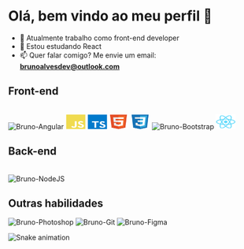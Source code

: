 # Olá, bem vindo ao meu perfil 👋

- 🔭 Atualmente trabalho como front-end developer
- 🌱 Estou estudando React
- 📫 Quer falar comigo? Me envie um email: <b>brunoalvesdev@outlook.com</b>

<!-- <div align="center">
  <a href="https://github.com/brunobl4ck">
  <img height="180em" src="https://github-readme-stats.vercel.app/api?username=brunobl4ck&show_icons=true&theme=merko&include_all_commits=true&count_private=true"/>
  <img height="180em" src="https://github-readme-stats.vercel.app/api/top-langs/?username=brunobl4ck&layout=compact&langs_count=7&theme=merko"/>
</div> -->
## Front-end
<div style="display: inline_block"><br>  
  <img alt="Bruno-Angular" height="30" width="40" src="https://cdn.jsdelivr.net/gh/devicons/devicon/icons/angularjs/angularjs-plain.svg" />  
  <img alt="Bruno-Js" height="30" width="40" src="https://raw.githubusercontent.com/devicons/devicon/master/icons/javascript/javascript-plain.svg">
  <img alt="Bruno-Ts" height="30" width="40" src="https://raw.githubusercontent.com/devicons/devicon/master/icons/typescript/typescript-plain.svg">  
  <img alt="Bruno-HTML" height="30" width="40" src="https://raw.githubusercontent.com/devicons/devicon/master/icons/html5/html5-original.svg">
  <img alt="Bruno-CSS" height="30" width="40" src="https://raw.githubusercontent.com/devicons/devicon/master/icons/css3/css3-original.svg">    
  <img alt="Bruno-Bootstrap" height="30" width="40" src="https://cdn.jsdelivr.net/gh/devicons/devicon/icons/bootstrap/bootstrap-plain-wordmark.svg" />
  <img alt="Bruno-React" height="30" width="40" src="https://raw.githubusercontent.com/devicons/devicon/master/icons/react/react-original.svg">
</div>

## Back-end
<div style="display: inline_block"><br>  
  <img alt="Bruno-NodeJS" height="30" width="40" src="https://cdn.jsdelivr.net/gh/devicons/devicon/icons/nodejs/nodejs-original.svg" />          
</div>

## Outras habilidades
<div style="display: inline_block">
  <img alt="Bruno-Photoshop" height="30" width="40" src="https://cdn.jsdelivr.net/gh/devicons/devicon/icons/photoshop/photoshop-plain.svg" />
  <img alt="Bruno-Git" height="30" width="40" src="https://cdn.jsdelivr.net/gh/devicons/devicon/icons/git/git-original.svg" />
  <img alt="Bruno-Figma" height="30" width="40" src="https://cdn.jsdelivr.net/gh/devicons/devicon/icons/figma/figma-original.svg" />
</div>
  
![Snake animation](https://github.com/brunobl4ck/brunobl4ck/blob/output/github-contribution-grid-snake.svg)
